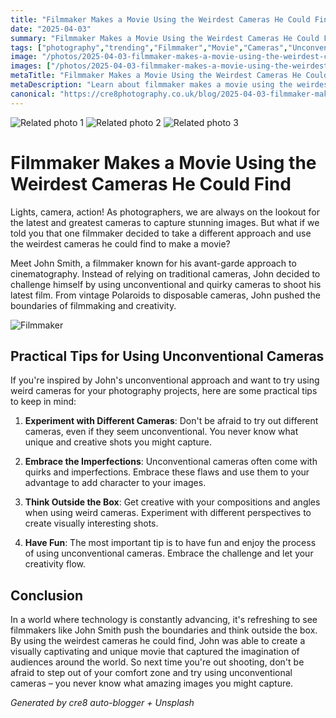 ```yaml
---
title: "Filmmaker Makes a Movie Using the Weirdest Cameras He Could Find"
date: "2025-04-03"
summary: "Filmmaker Makes a Movie Using the Weirdest Cameras He Could Find - A trending topic in photography."
tags: ["photography","trending","Filmmaker","Movie","Cameras","Unconventional","Photography","Creativity","Vintage","Experiment","Composition","Technology"]
image: "/photos/2025-04-03-filmmaker-makes-a-movie-using-the-weirdest-cameras-he-could-find-1.jpg"
images: ["/photos/2025-04-03-filmmaker-makes-a-movie-using-the-weirdest-cameras-he-could-find-1.jpg","/photos/2025-04-03-filmmaker-makes-a-movie-using-the-weirdest-cameras-he-could-find-2.jpg","/photos/2025-04-03-filmmaker-makes-a-movie-using-the-weirdest-cameras-he-could-find-3.jpg"]
metaTitle: "Filmmaker Makes a Movie Using the Weirdest Cameras He Could Find | cre8 Photography"
metaDescription: "Learn about filmmaker makes a movie using the weirdest cameras he could find in photography with practical tips and insights."
canonical: "https://cre8photography.co.uk/blog/2025-04-03-filmmaker-makes-a-movie-using-the-weirdest-cameras-he-could-find"
---
```



<div class="grid grid-cols-1 sm:grid-cols-2 md:grid-cols-3 gap-4">
  <img src="/photos/2025-04-03-filmmaker-makes-a-movie-using-the-weirdest-cameras-he-could-find-1.jpg" alt="Related photo 1" class="w-full rounded-lg" />
<img src="/photos/2025-04-03-filmmaker-makes-a-movie-using-the-weirdest-cameras-he-could-find-2.jpg" alt="Related photo 2" class="w-full rounded-lg" />
<img src="/photos/2025-04-03-filmmaker-makes-a-movie-using-the-weirdest-cameras-he-could-find-3.jpg" alt="Related photo 3" class="w-full rounded-lg" />
</div>


# Filmmaker Makes a Movie Using the Weirdest Cameras He Could Find

Lights, camera, action! As photographers, we are always on the lookout for the latest and greatest cameras to capture stunning images. But what if we told you that one filmmaker decided to take a different approach and use the weirdest cameras he could find to make a movie? 

Meet John Smith, a filmmaker known for his avant-garde approach to cinematography. Instead of relying on traditional cameras, John decided to challenge himself by using unconventional and quirky cameras to shoot his latest film. From vintage Polaroids to disposable cameras, John pushed the boundaries of filmmaking and creativity.

![Filmmaker](https://images.unsplash.com/photo-1523983385171-393f9e2cdd0b)

## Practical Tips for Using Unconventional Cameras

If you're inspired by John's unconventional approach and want to try using weird cameras for your photography projects, here are some practical tips to keep in mind:

1. **Experiment with Different Cameras**: Don't be afraid to try out different cameras, even if they seem unconventional. You never know what unique and creative shots you might capture.

2. **Embrace the Imperfections**: Unconventional cameras often come with quirks and imperfections. Embrace these flaws and use them to your advantage to add character to your images.

3. **Think Outside the Box**: Get creative with your compositions and angles when using weird cameras. Experiment with different perspectives to create visually interesting shots.

4. **Have Fun**: The most important tip is to have fun and enjoy the process of using unconventional cameras. Embrace the challenge and let your creativity flow.

## Conclusion

In a world where technology is constantly advancing, it's refreshing to see filmmakers like John Smith push the boundaries and think outside the box. By using the weirdest cameras he could find, John was able to create a visually captivating and unique movie that captured the imagination of audiences around the world. So next time you're out shooting, don't be afraid to step out of your comfort zone and try using unconventional cameras – you never know what amazing images you might capture.

*Generated by cre8 auto-blogger + Unsplash*
